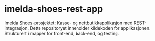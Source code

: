 # imelda-shoes-rest-app
Imelda Shoes-prosjektet: Kasse- og nettbutikkapplikasjon med REST-integrasjon. Dette repositoryet inneholder kildekoden for applikasjonen. Strukturert i mapper for front-end, back-end, og testing.
